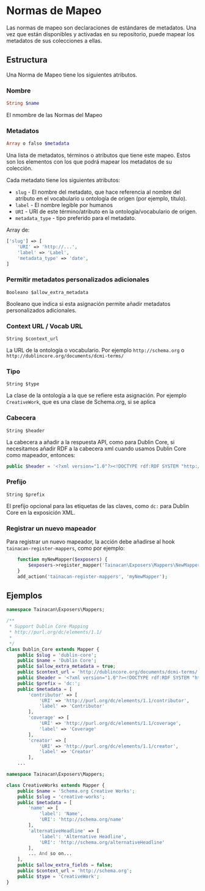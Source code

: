 # Normas de Mapeo

Las normas de mapeo son declaraciones de estándares de metadatos. Una vez que están disponibles y activadas en su repositorio, puede mapear los metadatos de sus colecciones a ellas.

## Estructura

Una Norma de Mapeo tiene los siguientes atributos.

### Nombre

```php
String $name
```

El nmombre de las Normas del Mapeo

### Metadatos

```php
Array o falso $metadata
```

Una lista de metadatos, términos o atributos que tiene este mapeo. Estos son los elementos con los que podrá mapear los metadatos de su colección.

Cada metadato tiene los siguientes atributos:

- `slug` - El nombre del metadato, que hace referencia al nombre del atributo en el vocabulario u ontología de origen (por ejemplo, título).
- `label` - El nombre legible por humanos
- `URI` - URI de este término/atributo en la ontología/vocabulario de origen.
- `metadata_type` - tipo preferido para el metadato.

Array de:

```php
['slug'] => [
	'URI' => 'http://...',
	'label' => 'Label',
	'metadata_type' => 'date',
]
```

### Permitir metadatos personalizados adicionales

    Booleano $allow_extra_metadata

Booleano que indica si esta asignación permite añadir metadatos personalizados adicionales.

### Context URL / Vocab URL

    String $context_url

La URL de la ontología o vocabulario. Por ejemplo `http://schema.org` o `http://dublincore.org/documents/dcmi-terms/`

### Tipo

    String $type

La clase de la ontología a la que se refiere esta asignación. Por ejemplo `CreativeWork`, que es una clase de Schema.org, si se aplica

### Cabecera

    String $header

La cabecera a añadir a la respuesta API, como para Dublin Core, si necesitamos añadir RDF a la cabecera xml cuando usamos Dublin Core como mapeador, entonces:

```php
public $header = '<?xml version="1.0"?><!DOCTYPE rdf:RDF SYSTEM "http://dublincore.org/2000/12/01-dcmes-xml-dtd.dtd"><rdf:RDF xmlns:rdf="http://www.w3.org/1999/02/22-rdf-syntax-ns#" xmlns:dc="http://purl.org/dc/elements/1.1/" ></rdf:RDF>';
```

### Prefijo

    String $prefix

El prefijo opcional para las etiquetas de las claves, como `dc:` para Dublin Core en la exposición XML.

### Registrar un nuevo mapeador

Para registrar un nuevo mapeador, la acción debe añadirse al hook `tainacan-register-mappers`, como por ejemplo:

```php
	function myNewMapper($exposers) {
		$exposers->register_mapper('Tainacan\Exposers\Mappers\NewMapper');
	}
	add_action('tainacan-register-mappers', 'myNewMapper');
```

## Ejemplos

```php
namespace Tainacan\Exposers\Mappers;

/**
 * Support Dublin Core Mapping
 * http://purl.org/dc/elements/1.1/
 *
 */
class Dublin_Core extends Mapper {
	public $slug = 'dublin-core';
	public $name = 'Dublin Core';
	public $allow_extra_metadata = true;
	public $context_url = 'http://dublincore.org/documents/dcmi-terms/';
	public $header = '<?xml version="1.0"?><!DOCTYPE rdf:RDF SYSTEM "http://dublincore.org/2000/12/01-dcmes-xml-dtd.dtd"><rdf:RDF xmlns:rdf="http://www.w3.org/1999/02/22-rdf-syntax-ns#" xmlns:dc="http://purl.org/dc/elements/1.1/" ></rdf:RDF>';
	public $prefix = 'dc:';
	public $metadata = [
		'contributor' => [
			'URI' => 'http://purl.org/dc/elements/1.1/contributor',
			'label' => 'Contributor'
		],
		'coverage' => [
			'URI' => 'http://purl.org/dc/elements/1.1/coverage',
			'label' => 'Coverage'
		],
		'creator' => [
			'URI' => 'http://purl.org/dc/elements/1.1/creator',
			'label' => 'Creator'
		],
	...
```

```php
namespace Tainacan\Exposers\Mappers;

class CreativeWorks extends Mapper {
	public $name = 'Schema.org Creative Works';
	public $slug = 'creative-works';
	public $metadata = [
		'name' => [
			'label': 'Name',
			'URI': 'http://schema.org/name'
		],
		'alternativeHeadline' => [
			'label': 'Alternative Headline',
			'URI': 'http://schema.org/alternativeHeadline'
		],
		... And so on...
	],
	public $allow_extra_fields = false;
	public $context_url = 'http://schema.org';
	public $type = 'CreativeWork';
}
```
